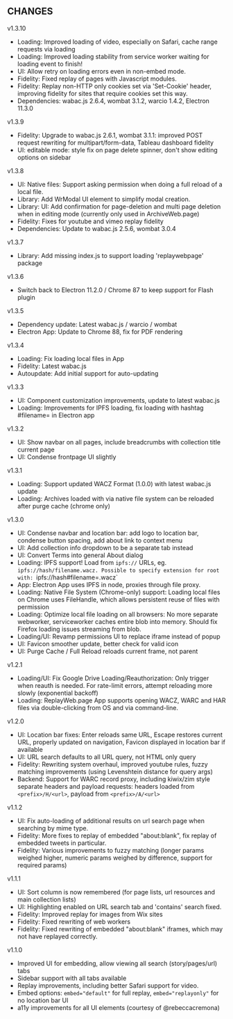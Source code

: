 ## CHANGES

v1.3.10
- Loading: Improved loading of video, especially on Safari, cache range requests via loading
- Loading: Improved loading stability from service worker waiting for loading event to finish!
- UI: Allow retry on loading errors even in non-embed mode.
- Fidelity: Fixed replay of pages with Javascript modules.
- Fidelity: Replay non-HTTP only cookies set via 'Set-Cookie' header, improving fidelity for sites that require cookies set this way.
- Dependencies: wabac.js 2.6.4, wombat 3.1.2, warcio 1.4.2, Electron 11.3.0

v1.3.9
- Fidelity: Upgrade to wabac.js 2.6.1, wombat 3.1.1: improved POST request rewriting for multipart/form-data, Tableau dashboard fidelity
- UI: editable mode: style fix on page delete spinner, don't show editing options on sidebar

v1.3.8
- UI: Native files: Support asking permission when doing a full reload of a local file.
- Library: Add WrModal UI element to simplify modal creation.
- Library: UI: Add confirmation for page-deletion and multi page deletion when in editing mode (currently only used in ArchiveWeb.page)
- Fidelity: Fixes for youtube and vimeo replay fidelity
- Dependencies: Update to wabac.js 2.5.6, wombat 3.0.4

v1.3.7
- Library: Add missing index.js to support loading 'replaywebpage' package

v1.3.6
- Switch back to Electron 11.2.0 / Chrome 87 to keep support for Flash plugin

v1.3.5
- Dependency update: Latest wabac.js / warcio / wombat
- Electron App: Update to Chrome 88, fix for PDF rendering

v1.3.4
- Loading: Fix loading local files in App
- Fidelity: Latest wabac.js
- Autoupdate: Add initial support for auto-updating

v1.3.3
- UI: Component customization improvements, update to latest wabac.js
- Loading: Improvements for IPFS loading, fix loading with hashtag #filename= in Electron app

v1.3.2
- UI: Show navbar on all pages, include breadcrumbs with collection title current page
- UI: Condense frontpage UI slightly

v1.3.1
- Loading: Support updated WACZ Format (1.0.0) with latest wabac.js update
- Loading: Archives loaded with via native file system can be reloaded after purge cache (chrome only)

v1.3.0
- UI: Condense navbar and location bar: add logo to location bar, condense button spacing, add about link to context menu
- UI: Add collection info dropdown to be a separate tab instead
- UI: Convert Terms into general About dialog
- Loading: IPFS support! Load from `ipfs://` URLs, eg. `ipfs://hash/filename.wacz. Possible to specify extension for root with: `ipfs://hash#filename=.wacz`
- App: Electron App uses IPFS in node, proxies through file proxy.
- Loading: Native File System (Chrome-only) support: Loading local files on Chrome uses FileHandle, which allows persistent reuse of files with permission
- Loading: Optimize local file loading on all browsers: No more separate webworker, serviceworker caches entire blob into memory. Should fix Firefox loading issues streaming from blob.
- Loading/UI: Revamp permissions UI to replace iframe instead of popup
- UI: Favicon smoother update, better check for valid icon
- UI: Purge Cache / Full Reload reloads current frame, not parent

v1.2.1
- Loading/UI: Fix Google Drive Loading/Reauthorization: Only trigger when reauth is needed. For rate-limit errors, attempt reloading more slowly (exponential backoff)
- Loading: ReplayWeb.page App supports opening WACZ, WARC and HAR files via double-clicking from OS and via command-line.

v1.2.0
- UI: Location bar fixes: Enter reloads same URL, Escape restores current URL, properly updated on navigation, Favicon displayed in location bar if available
- UI: URL search defaults to all URL query, not HTML only query
- Fidelity: Rewriting system overhaul, improved youtube rules, fuzzy matching improvements (using Levenshtein distance for query args)
- Backend: Support for WARC record proxy, including kiwix/zim style separate headers and payload requests: headers loaded from `<prefix>/H/<url>`, payload from `<prefix>/A/<url>`


v1.1.2
- UI: Fix auto-loading of additional results on url search page when searching by mime type.
- Fidelity: More fixes to replay of embedded "about:blank", fix replay of embedded tweets in particular.
- Fidelity: Various improvements to fuzzy matching (longer params weighed higher, numeric params weighed by difference, support for required params)


v1.1.1

- UI: Sort column is now remembered (for page lists, url resources and main collection lists)
- UI: Highlighting enabled on URL search tab and 'contains' search fixed.
- Fidelity: Improved replay for images from Wix sites
- Fidelity: Fixed rewriting of web workers
- Fidelity: Fixed rewriting of embedded "about:blank" iframes, which may not have replayed correctly.


v1.1.0

- Improved UI for embedding, allow viewing all search (story/pages/url) tabs
- Sidebar support with all tabs available
- Replay improvements, including better Safari support for video.
- Embed options: `embed="default"` for full replay, `embed="replayonly"` for no location bar UI
- a11y improvements for all UI elements (courtesy of @rebeccacremona)
